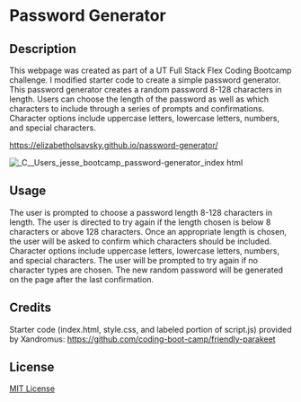 # Password Generator

## Description

This webpage was created as part of a UT Full Stack Flex Coding Bootcamp challenge. I modified starter code to create a simple password generator. This password generator creates a random password 8-128 characters in length. Users can choose the length of the password as well as which characters to include through a series of prompts and confirmations. Character options include uppercase letters, lowercase letters, numbers, and special characters.

https://elizabetholsavsky.github.io/password-generator/

![_C__Users_jesse_bootcamp_password-generator_index html](https://user-images.githubusercontent.com/116515976/220211361-555f9fb8-fd63-455e-b95c-17697c1bfc66.png)

## Usage

The user is prompted to choose a password length 8-128 characters in length. The user is directed to try again if the length chosen is below 8 characters or above 128 characters. Once an appropriate length is chosen, the user will be asked to confirm which characters should be included. Character options include uppercase letters, lowercase letters, numbers, and special characters. The user will be prompted to try again if no character types are chosen. The new random password will be generated on the page after the last confirmation.

## Credits

Starter code (index.html, style.css, and labeled portion of script.js) provided by Xandromus:
https://github.com/coding-boot-camp/friendly-parakeet

## License
[MIT License](https://opensource.org/licenses/MIT)
